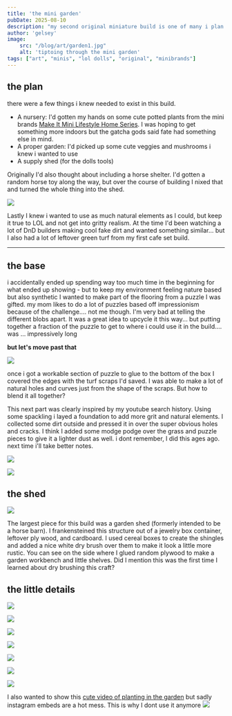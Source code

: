 ```yaml
---
title: 'the mini garden'
pubDate: 2025-08-10
description: "my second original miniature build is one of many i plan to make in a series for my lol dolls. in order to curb my impulses to keep buying those little gatcha balls that are soooo satisfying to unwrap, i made myself promise that each doll would get her own little room for a larger dollhouse i plan to build. The garden was the first one because i got the perfect green box base to put them in"
author: 'gelsey'
image:
    src: "/blog/art/garden1.jpg"
    alt: 'tiptoing through the mini garden'
tags: ["art", "minis", "lol dolls", "original", "minibrands"]
---
```

## the plan

there were a few things i knew needed to exist in this build.

*   A nursery: I'd gotten my hands on some cute potted plants from the mini brands [Make It Mini Lifestyle Home Series](https://shop.mgae.com/products/mgas-miniverse-make-it-mini-lifestyle-home-series-1?srsltid=AfmBOorCZR8yTxHAsLRuloULDdWp9LFRTgHJbCC6TBhmOwJ76xkPewN_). I was hoping to get something more indoors but the gatcha gods said fate had something else in mind.
*   A proper garden: I'd picked up some cute veggies and mushrooms i knew i wanted to use
*   A supply shed (for the dolls tools)

Originally I'd also thought about including a horse shelter. I'd gotten a random horse toy along the way, but over the course of building I nixed that and turned the whole thing into the shed.

![](/blog/art/20230422_140632.jpg)

Lastly I knew i wanted to use as much natural elements as I could, but keep it true to LOL and not get into gritty realism. At the time I'd been watching a lot of DnD builders making cool fake dirt and wanted something similar... but I also had a lot of leftover green turf from my first cafe set build.

* * *

## the base

i accidentally ended up spending way too much time in the beginning for what ended up showing - but to keep my environment feeling nature based but also synthetic I wanted to make part of the flooring from a puzzle I was gifted. my mom likes to do a lot of puzzles based off impressionism because of the challenge.... not me though. I'm very bad at telling the different blobs apart. It was a great idea to upcycle it this way... but putting together a fraction of the puzzle to get to where i could use it in the build.... was ... impressively long

**but let's move past that**

![](/blog/art/gardenwip1.webp)

once i got a workable section of puzzle to glue to the bottom of the box I covered the edges with the turf scraps I'd saved. I was able to make a lot of natural holes and curves just from the shape of the scraps. But how to blend it all together?

This next part was clearly inspired by my youtube search history. Using some spackling i layed a foundation to add more grit and natural elements. I collected some dirt outside and pressed it in over the super obvious holes and cracks. I think I added some modge podge over the grass and puzzle pieces to give it a lighter dust as well. i dont remember, I did this ages ago. next time i'll take better notes.

![](/blog/art/gardenwip3.webp)

![](/blog/art/gardenwip2.webp)

## the shed

![](/blog/art/garden2.jpg)

The largest piece for this build was a garden shed (formerly intended to be a horse barn). I frankensteined this structure out of a jewelry box container, leftover ply wood, and cardboard. I used cereal boxes to create the shingles and added a nice white dry brush over them to make it look a little more rustic. You can see on the side where I glued random plywood to make a garden workbench and little shelves. Did I mention this was the first time I learned about dry brushing this craft?

## the little details

![](/blog/art/garden1.jpg)

![](/blog/art/garden4.jpg)

![](/blog/art/garden6.jpg)

![](/blog/art/garden8.jpg)

![](/blog/art/garden3.jpg)

![](/blog/art/garden5.jpg)

![](/blog/art/garden7.jpg)

I also wanted to show this [cute video of planting in the garden](https://www.instagram.com/p/DAhM2YOx5F1/) but sadly instagram embeds are a hot mess. This is why I dont use it anymore ![](/div/frogdiv.png)